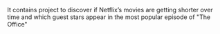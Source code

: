 It contains project to discover if Netflix’s movies are getting shorter over time and which guest stars appear in the most popular episode of "The Office"
